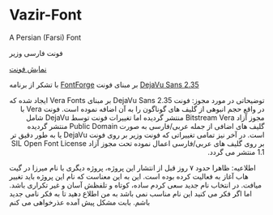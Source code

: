 # Vazir-Font
A Persian (Farsi) Font

فونت فارسی وزیر

[نمایش فونت](http://rastikerdar.github.io/vazir-font/)

با تشکر از برنامه [FontForge](https://fontforge.github.io)
بر مبنای فونت [DejaVu Sans 2.35](http://dejavu-fonts.org)

<div lang="fa" dir="rtl">
توضیحاتی در مورد مجوز:
فونت DejaVu Sans 2.35 بر مبنای Vera Fonts ایجاد شده که در واقع حجم انبوهی از گلیف های گوناگون را به آن اضافه نموده است. فونت Vera با مجوز آزاد Bitstream Vera منتشر گردیده اما تغییرات فونت توسط DejaVu شامل گلیف های اضافی از جمله عربی/فارسی به صورت Public Domain منتشر گردیده است. در آخر نیز تمامی تغییراتی که فونت وزیر بر روی فونت DejaVu یا به طور دقیق تر بر روی گلیف های عربی/فارسی اعمال نموده تحت مجوز آزاد SIL Open Font License 1.1 منتشر می گردد.
</div>


اطلاعیه:
ظاهرا حدود ۷ روز قبل از انتشار این پروژه، پروژه دیگری با نام میرزا در گیت هاب آغاز به فعالیت کرده بوده است. این به این معناست که نام این پروژه باید تغییر میافت. در انتخاب نام جدید سعی کردم ساده، کوتاه و تلفظش آسان و غیر تکراری باشد. اما اگر فکر می کنید این نام مناسب نمی باشد به من اطلاع دهید تا به فکر نامی جدید باشم. بابت مشکل پیش آمده عذرخواهی می کنم
